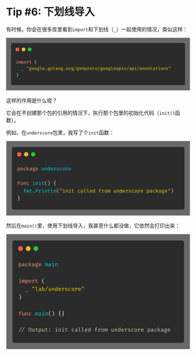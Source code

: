 # Tip #6: 下划线导入

有时候，你会在很多库里看到`import`和下划线（`_`）一起使用的情况，类似这样：

![](./images/006/006_01.jpg)

这样的作用是什么呢？

它会在不创建那个包的引用的情况下，执行那个包里的初始化代码（`init()`函数）。

例如，在`underscore`包里，我写了个`init`函数：

![](./images/006/006_02.jpg)

然后在`main()`里，使用下划线导入，我甚至什么都没做，它依然会打印出来：

![](./images/006/006_03.jpg)